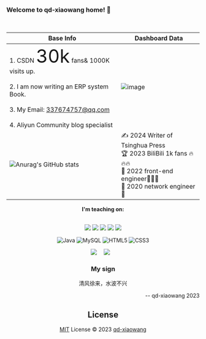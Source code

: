 <h3> Welcome to qd-xiaowang home! 👋 </h3> <br/>

| Base Info                                                    | Dashboard Data                                               |
| ------------------------------------------------------------ | ------------------------------------------------------------ |
| 1. CSDN <font size=15>30k</font> fans& 1000K visits up.<br/><br/>2. I am now writing an ERP system Book.<br/><br/>3. My Email: 337674757@qq.com<br/><br/>4. Aliyun Community blog  specialist<br/> | ![image](https://user-images.githubusercontent.com/64092346/212252487-e7d013fe-fb86-4ba5-ba39-268a1f2b691e.png)
![Anurag's GitHub stats](https://github-readme-stats.vercel.app/api?username=qd-xiaowang&show_icons=true&theme=buefy) | ✍ 2024 Writer of Tsinghua Press <br>🏆 2023 BiliBili 1k fans 🔥🔥🔥<br>🥇 2022 front-end engineer👑👑👑<br>🏅 2020 network engineer 🦄 |

<div align="center"><b>I'm teaching on:</b></div><br/>

<div align="center">
  
![](https://img.shields.io/badge/-Vue-brightgreen)  ![](https://img.shields.io/badge/-Python-red) ![](https://img.shields.io/badge/-TypeScript-blue) ![](https://img.shields.io/badge/-JaveScript-yellow) ![](https://img.shields.io/badge/-Nodejs-success)

![Java](https://img.shields.io/badge/-java-yellow?style=flat-square&logo=java)
![MySQL](https://img.shields.io/badge/mysql-%2300f.svg?style=flat-square&logo=mysql&logoColor=white)
![HTML5](https://img.shields.io/badge/-HTML5-E34F26?style=flat-square&logo=html5&logoColor=white)
![CSS3](https://img.shields.io/badge/-CSS3-1572B6?style=flat-square&logo=css3)

</div>

<!-- profile logo 个人资料徽标 -->
<div align="center">
  <a href="https://blog.csdn.net/weixin_44001222/"><img src="https://img.shields.io/badge/CSDN-论坛-c32136" /></a>&emsp;
  <a href="https://space.bilibili.com/403725157/"><img src="https://img.shields.io/badge/bilibili-B站-ff69b4" /></a>&emsp;

### My sign

清风徐来，水波不兴

<div align="right">-- qd-xiaowang 2023</div>

## License

[MIT](./LICENSE) License © 2023 [qd-xiaowang](https://github.com/qd-xiaowang)
